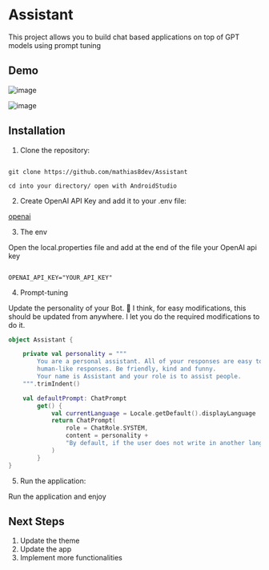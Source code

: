 # Assistant

This project allows you to build chat based applications on top of GPT models using prompt tuning

## Demo

![image](https://github.com/mathias8dev/Assistant/assets/96143767/816e7526-84e9-4339-864c-9af1b27bf583)


![image](https://github.com/mathias8dev/Assistant/assets/96143767/2e5b7a59-a4ce-41df-88d2-3536304d44de)




## Installation

1. Clone the repository:

  

```shell

git clone https://github.com/mathias8dev/Assistant

cd into your directory/ open with AndroidStudio

```
2. Create OpenAI API Key and add it to your .env file:

[openai](https://platform.openai.com/)

3. The env

Open the local.properties file and add at the end of the file your OpenAI api key

```shell

OPENAI_API_KEY="YOUR_API_KEY"

```

4. Prompt-tuning

  Update the personality of your Bot.
  🤔 I think, for easy modifications, this should be updated from anywhere. I let you do the required modifications to do it.

```kotlin
object Assistant {

    private val personality = """
        You are a personal assistant. All of your responses are easy to understand and are
        human-like responses. Be friendly, kind and funny. 
        Your name is Assistant and your role is to assist people.
    """.trimIndent()

    val defaultPrompt: ChatPrompt
        get() {
            val currentLanguage = Locale.getDefault().displayLanguage
            return ChatPrompt(
                role = ChatRole.SYSTEM,
                content = personality +
                "By default, if the user does not write in another language, answer him in $currentLanguage"
            )
        }
}

```

5. Run the application:

Run the application and enjoy

  

## Next Steps

1. Update the theme
2. Update the app
3. Implement more functionalities

